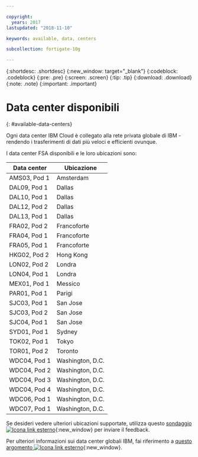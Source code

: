 ```yaml
---

copyright:
  years: 2017
lastupdated: "2018-11-10"

keywords: available, data, centers

subcollection: fortigate-10g

---
```


{:shortdesc: .shortdesc}
{:new_window: target="_blank"}
{:codeblock: .codeblock}
{:pre: .pre}
{:screen: .screen}
{:tip: .tip}
{:download: .download}
{:note: .note}
{:important: .important}

# Data center disponibili
{: #available-data-centers}

Ogni data center IBM Cloud è collegato alla rete privata globale di IBM - rendendo i trasferimenti di dati più veloci e efficienti ovunque.

I data center FSA disponibili e le loro ubicazioni sono:

| Data center | Ubicazione |
| ----------- | -------- |
| AMS03, Pod 1 | Amsterdam |
| DAL09, Pod 1 | Dallas |
| DAL10, Pod 1 | Dallas |
| DAL12, Pod 2 | Dallas |
| DAL13, Pod 1 | Dallas |
| FRA02, Pod 2 | Francoforte |
| FRA04, Pod 1 | Francoforte |
| FRA05, Pod 1 | Francoforte |
| HKG02, Pod 2 | Hong Kong |
| LON02, Pod 2 | Londra |
| LON04, Pod 1 | Londra |
| MEX01, Pod 1 | Messico |
| PAR01, Pod 1 | Parigi |
| SJC03, Pod 1 | San Jose |
| SJC03, Pod 2 | San Jose |
| SJC04, Pod 1 | San Jose |
| SYD01, Pod 1 | Sydney |
| TOK02, Pod 1 | Tokyo |
| TOR01, Pod 2 | Toronto |
| WDC04, Pod 1 | Washington, D.C. |
| WDC04, Pod 2 | Washington, D.C. |
| WDC04, Pod 3 | Washington, D.C. |
| WDC04, Pod 4 | Washington, D.C. |
| WDC06, Pod 1 | Washington, D.C. |
| WDC07, Pod 1 | Washington, D.C. |

Se desideri vedere ulteriori ubicazioni supportate, utilizza questo [sondaggio ![Icona link esterno](../../icons/launch-glyph.svg "Icona link esterno")](http://ibm.biz/firewalllocations){:new_window} per inviare il feedback.

Per ulteriori informazioni sui data center globali IBM, fai riferimento a [questo argomento ![Icona link esterno](../../icons/launch-glyph.svg "Icona link esterno")](https://www.ibm.com/cloud-computing/bluemix/data-centers){:new_window}.
